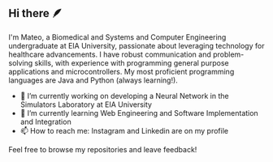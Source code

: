 ## Hi there :feather:

I'm Mateo, a Biomedical and Systems and Computer Engineering undergraduate at EIA University, passionate about leveraging technology for healthcare advancements. I have robust communication and problem-solving skills, with experience with programming general purpose applications and microcontrollers. My most proficient programming languages are Java and Python (always learning!). 

- 🔭 I’m currently working on developing a Neural Network in the Simulators Laboratory at EIA University
- 🌱 I’m currently learning Web Engineering and Software Implementation and Integration
- 📫 How to reach me: Instagram and Linkedin are on my profile

Feel free to browse my repositories and leave feedback!
